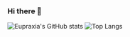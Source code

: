 ### Hi there 👋
![Eupraxia's GitHub stats](https://github-readme-stats.vercel.app/api?username=eupraxiia&theme=default&show_icons=true)
![Top Langs](https://github-readme-stats.vercel.app/api/top-langs/?username=eupraxiia&theme=default)
<!--
**eupraxiia/eupraxiia** is a ✨ _special_ ✨ repository because its `README.md` (this file) appears on your GitHub profile.

Here are some ideas to get you started:

- 🔭 I’m currently working on ...
- 🌱 I’m currently learning ...
- 👯 I’m looking to collaborate on ...
- 🤔 I’m looking for help with ...
- 💬 Ask me about ...
- 📫 How to reach me: ...
- 😄 Pronouns: ...
- ⚡ Fun fact: ...
-->
